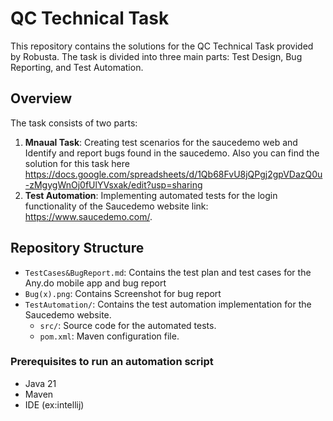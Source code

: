 # QC Technical Task


This repository contains the solutions for the QC Technical Task provided by Robusta. The task is divided into three main parts: Test Design, Bug Reporting, and Test Automation. 

## Overview

The task consists of two parts:

1. **Mnaual Task**: Creating test scenarios for the saucedemo web and Identify and report bugs found in the saucedemo.
   Also you can find the solution for this task here https://docs.google.com/spreadsheets/d/1Qb68FvU8jQPgj2gpVDazQ0u-zMgygWnOj0fUlYVsxak/edit?usp=sharing
3. **Test Automation**: Implementing automated tests for the login functionality of the Saucedemo website link: https://www.saucedemo.com/.

## Repository Structure

- `TestCases&BugReport.md`: Contains the test plan and test cases for the Any.do mobile app and bug report
- `Bug(x).png`: Contains Screenshot for bug report
- `TestAutomation/`: Contains the test automation implementation for the Saucedemo website.
  - `src/`: Source code for the automated tests.
  - `pom.xml`: Maven configuration file.

### Prerequisites to run an automation script

- Java 21
- Maven
- IDE (ex:intellij)
